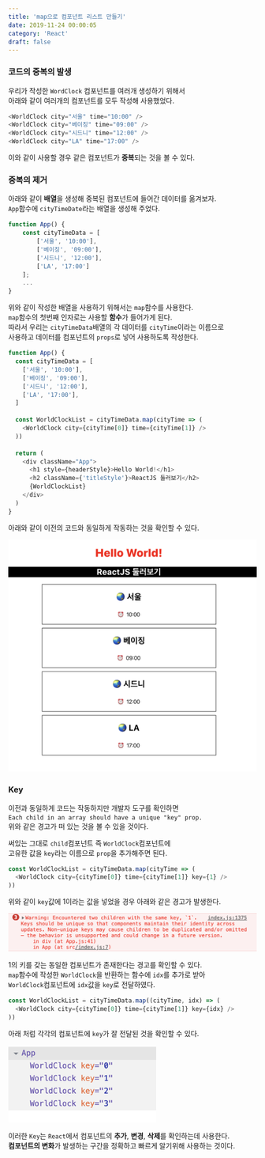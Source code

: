 ```yaml
---
title: 'map으로 컴포넌트 리스트 만들기'
date: 2019-11-24 00:00:05
category: 'React'
draft: false
---
```


### 코드의 중복의 발생

우리가 작성한 `WordClock` 컴포넌트를 여러개 생성하기 위해서<br>
아래와 같이 여러개의 컴포넌트를 모두 작성해 사용했었다.<br>

```javascript
<WorldClock city="서울" time="10:00" />
<WorldClock city="베이징" time="09:00" />
<WorldClock city="시드니" time="12:00" />
<WorldClock city="LA" time="17:00" />
```

이와 같이 사용할 경우 같은 컴포넌트가 **중복**되는 것을 볼 수 있다.<br>

### 중복의 제거

아래와 같이 **배열**을 생성해 중복된 컴포넌트에 들어간 데이터를 옮겨보자.<br>
`App`함수에 `cityTimeDate`라는 배열을 생성해 주었다.<br>

```javascript
function App() {
    const cityTimeData = [
        ['서울', '10:00'],
        ['베이징', '09:00'],
        ['시드니', '12:00'],
        ['LA', '17:00']
    ];
    ...
}
```

위와 같이 작성한 배열을 사용하기 위해서는 `map`함수를 사용한다.<br>
`map`함수의 첫번째 인자로는 사용할 **함수**가 들어가게 된다.<br>
따라서 우리는 `cityTimeData`배열의 각 데이터를 `cityTime`이라는 이름으로<br>
사용하고 데이터를 컴포넌트의 `props`로 넣어 사용하도록 작성한다.<br>

```javascript
function App() {
  const cityTimeData = [
    ['서울', '10:00'],
    ['베이징', '09:00'],
    ['시드니', '12:00'],
    ['LA', '17:00'],
  ]

  const WorldClockList = cityTimeData.map(cityTime => (
    <WorldClock city={cityTime[0]} time={cityTime[1]} />
  ))

  return (
    <div className="App">
      <h1 style={headerStyle}>Hello World!</h1>
      <h2 className={'titleStyle'}>ReactJS 둘러보기</h2>
      {WorldClockList}
    </div>
  )
}
```

아래와 같이 이전의 코드와 동일하게 작동하는 것을 확인할 수 있다.<br>

<img src="/assets/2019-11-24/1.png" width="600" height="auto"><br>

### Key

이전과 동일하게 코드는 작동하지만 개발자 도구를 확인하면<br>
`Each child in an array should have a unique "key" prop.`<br>
위와 같은 경고가 떠 있는 것을 볼 수 있을 것이다.<br>

써있는 그대로 `child`컴포넌트 즉 `WorldClock`컴포넌트에<br>
고유한 값을 `key`라는 이름으로 `prop`을 추가해주면 된다.<br>

```javascript
const WorldClockList = cityTimeData.map(cityTime => (
  <WorldClock city={cityTime[0]} time={cityTime[1]} key={1} />
))
```

위와 같이 `key`값에 1이라는 값을 넣었을 경우 아래와 같은 경고가 발생한다.<br>

<img src="/assets/2019-11-24/2.png" width="600" height="auto"><br>

1의 키를 갖는 동일한 컴포넌트가 존재한다는 경고를 확인할 수 있다.<br>
`map`함수에 작성한 `WorldClock`을 반환하는 함수에 `idx`를 추가로 받아<br>
`WorldClock`컴포넌트에 `idx`값을 `key`로 전달하였다.<br>

```javascript
const WorldClockList = cityTimeData.map((cityTime, idx) => (
  <WorldClock city={cityTime[0]} time={cityTime[1]} key={idx} />
))
```

아래 처럼 각각의 컴포넌트에 `key`가 잘 전달된 것을 확인할 수 있다.<br>

<img src="/assets/2019-11-24/3.png" width="300" height="auto"><br>

이러한 `Key`는 `React`에서 컴포넌트의 **추가**, **변경**, **삭제**를 확인하는데 사용한다.<br>
**컴포넌트의 변화**가 발생하는 구간을 정확하고 빠르게 알기위해 사용하는 것이다.<br>
